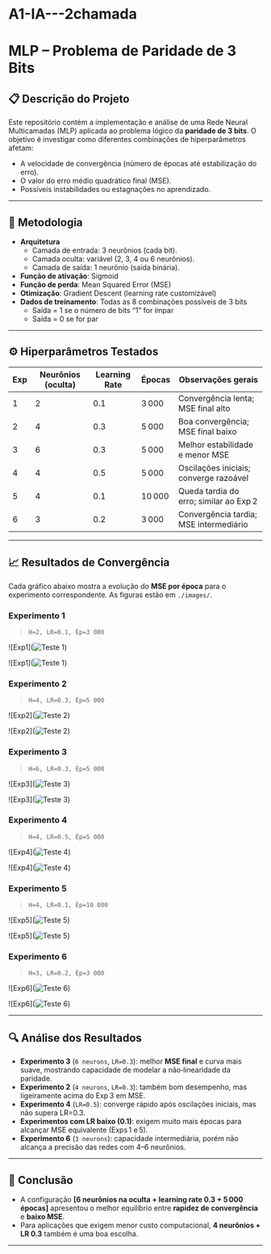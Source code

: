 # A1-IA---2chamada
# MLP – Problema de Paridade de 3 Bits

## 📋 Descrição do Projeto

Este repositório contém a implementação e análise de uma Rede Neural Multicamadas (MLP) aplicada ao problema lógico da **paridade de 3 bits**. O objetivo é investigar como diferentes combinações de hiperparâmetros afetam:

- A velocidade de convergência (número de épocas até estabilização do erro).
- O valor do erro médio quadrático final (MSE).
- Possíveis instabilidades ou estagnações no aprendizado.

---

## 🔧 Metodologia

- **Arquitetura**  
  - Camada de entrada: 3 neurônios (cada bit).  
  - Camada oculta: variável (2, 3, 4 ou 6 neurônios).  
  - Camada de saída: 1 neurônio (saída binária).  
- **Função de ativação**: Sigmoid  
- **Função de perda**: Mean Squared Error (MSE)  
- **Otimização**: Gradient Descent (learning rate customizável)  
- **Dados de treinamento**: Todas as 8 combinações possíveis de 3 bits  
  - Saída = 1 se o número de bits “1” for ímpar  
  - Saída = 0 se for par  

---

## ⚙️ Hiperparâmetros Testados

| Exp | Neurônios (oculta) | Learning Rate | Épocas | Observações gerais                  |
|-----|--------------------|---------------|--------|-------------------------------------|
| 1   | 2                  | 0.1           | 3 000  | Convergência lenta; MSE final alto  |
| 2   | 4                  | 0.3           | 5 000  | Boa convergência; MSE final baixo   |
| 3   | 6                  | 0.3           | 5 000  | Melhor estabilidade e menor MSE     |
| 4   | 4                  | 0.5           | 5 000  | Oscilações iniciais; converge razoável |
| 5   | 4                  | 0.1           | 10 000 | Queda tardia do erro; similar ao Exp 2 |
| 6   | 3                  | 0.2           | 3 000  | Convergência tardia; MSE intermediário |

---

## 📈 Resultados de Convergência

Cada gráfico abaixo mostra a evolução do **MSE por época** para o experimento correspondente. As figuras estão em `./images/`.

### Experimento 1  
> `H=2, LR=0.1, Ép=3 000`
> 
![Exp1](![Teste 1](https://github.com/user-attachments/assets/3c21082c-068e-4e66-9cc9-3a5f0b745840))

![Exp1](![Teste 1](https://github.com/user-attachments/assets/aeac40b8-6cec-4537-b47a-aa5c2e4dce06))

### Experimento 2  
> `H=4, LR=0.3, Ép=5 000`
> 
![Exp2](![Teste 2](https://github.com/user-attachments/assets/d8d60a8b-8a85-47f1-80b3-0e3f3cf57ccd))

![Exp2](![Teste 2](https://github.com/user-attachments/assets/d775e76a-57a6-4e6f-9ccd-dd1deeffa2cf))

### Experimento 3  
> `H=6, LR=0.3, Ép=5 000`
> 
![Exp3](![Teste 3](https://github.com/user-attachments/assets/fb16dd54-cdf1-4439-a884-2ca8a44100fe))

![Exp3](![Teste 3](https://github.com/user-attachments/assets/145ba71e-5586-426a-921b-8db846f56490))


### Experimento 4  
> `H=4, LR=0.5, Ép=5 000`
> 
![Exp4](![Teste 4](https://github.com/user-attachments/assets/201d099e-942c-4408-997c-8c4432e67832))

![Exp4](![Teste 4](https://github.com/user-attachments/assets/130fe391-d281-4a0d-9820-222a1c182b45))

### Experimento 5  
> `H=4, LR=0.1, Ép=10 000`
> 
![Exp5](![Teste 5](https://github.com/user-attachments/assets/12ea6a13-5d0a-46d9-8b07-5ffa6c5411ce))

![Exp5](![Teste 5](https://github.com/user-attachments/assets/5ef9cb8e-7a3e-42d6-99ef-b54386f07524))


### Experimento 6  
> `H=3, LR=0.2, Ép=3 000`
>  
![Exp6](![Teste 6](https://github.com/user-attachments/assets/b8709f3e-2fe8-4c54-bd10-6b7db388c07f))

![Exp6](![Teste 6](https://github.com/user-attachments/assets/4361efd9-b5ac-4b60-8a13-aba24003368f))

---

## 🔍 Análise dos Resultados

- **Experimento 3** (`6 neurons`, `LR=0.3`): melhor **MSE final** e curva mais suave, mostrando capacidade de modelar a não‑linearidade da paridade.  
- **Experimento 2** (`4 neurons`, `LR=0.3`): também bom desempenho, mas ligeiramente acima do Exp 3 em MSE.  
- **Experimento 4** (`LR=0.5`): converge rápido após oscilações iniciais, mas não supera LR=0.3.  
- **Experimentos com LR baixo (0.1)**: exigem muito mais épocas para alcançar MSE equivalente (Exps 1 e 5).  
- **Experimento 6** (`3 neurons`): capacidade intermediária, porém não alcança a precisão das redes com 4–6 neurônios.

---

## 🏁 Conclusão

- A configuração **[6 neurônios na oculta + learning rate 0.3 + 5 000 épocas]** apresentou o melhor equilíbrio entre **rapidez de convergência** e **baixo MSE**.
- Para aplicações que exigem menor custo computacional, **4 neurônios + LR 0.3** também é uma boa escolha.

---
